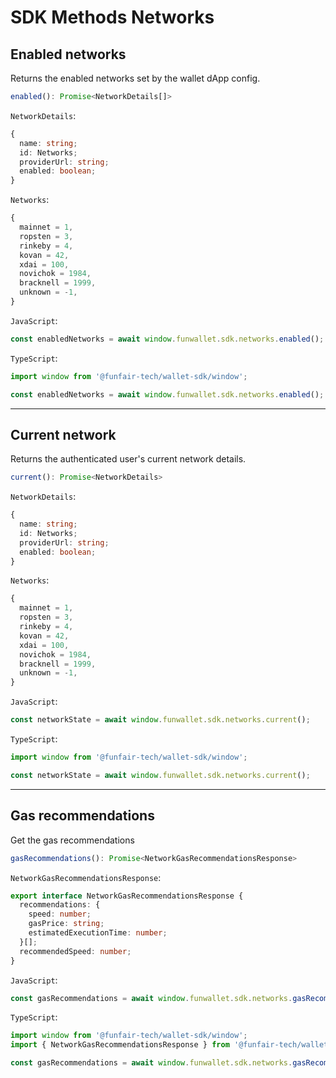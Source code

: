 # SDK Methods Networks

## Enabled networks

Returns the enabled networks set by the wallet dApp config.

```ts
enabled(): Promise<NetworkDetails[]>
```

`NetworkDetails`:

```ts
{
  name: string;
  id: Networks;
  providerUrl: string;
  enabled: boolean;
}
```

`Networks`:

```ts
{
  mainnet = 1,
  ropsten = 3,
  rinkeby = 4,
  kovan = 42,
  xdai = 100,
  novichok = 1984,
  bracknell = 1999,
  unknown = -1,
}
```

`JavaScript`:

```js
const enabledNetworks = await window.funwallet.sdk.networks.enabled();
```

`TypeScript`:

```ts
import window from '@funfair-tech/wallet-sdk/window';

const enabledNetworks = await window.funwallet.sdk.networks.enabled();
```

---

## Current network

Returns the authenticated user's current network details.

```ts
current(): Promise<NetworkDetails>
```

`NetworkDetails`:

```ts
{
  name: string;
  id: Networks;
  providerUrl: string;
  enabled: boolean;
}
```

`Networks`:

```ts
{
  mainnet = 1,
  ropsten = 3,
  rinkeby = 4,
  kovan = 42,
  xdai = 100,
  novichok = 1984,
  bracknell = 1999,
  unknown = -1,
}
```

`JavaScript`:

```js
const networkState = await window.funwallet.sdk.networks.current();
```

`TypeScript`:

```ts
import window from '@funfair-tech/wallet-sdk/window';

const networkState = await window.funwallet.sdk.networks.current();
```

---

## Gas recommendations

Get the gas recommendations

```ts
gasRecommendations(): Promise<NetworkGasRecommendationsResponse>
```

`NetworkGasRecommendationsResponse`:

```ts
export interface NetworkGasRecommendationsResponse {
  recommendations: {
    speed: number;
    gasPrice: string;
    estimatedExecutionTime: number;
  }[];
  recommendedSpeed: number;
}
```

`JavaScript`:

```js
const gasRecommendations = await window.funwallet.sdk.networks.gasRecommendations();
```

`TypeScript`:

```ts
import window from '@funfair-tech/wallet-sdk/window';
import { NetworkGasRecommendationsResponse } from '@funfair-tech/wallet-sdk';

const gasRecommendations = await window.funwallet.sdk.networks.gasRecommendations();
```
